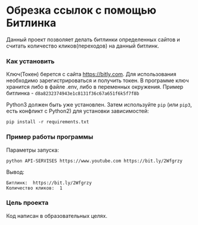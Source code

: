 # Обрезка ссылок с помощью Битлинка

Данный проект позволяет делать битлинки определенных сайтов и считать количество кликов(переходов) на данный битлинк.

### Как установить

Ключ(Токен) берется с сайта https://bitly.com. Для использования необходимо зарегистрироваться и получить токен.
В программе ключ хранится либо в файле .env, либо в переменных окружения. Пример битлинка - `d8a8232374943e1c8131f36c67a651f6k5f7f8b`

Python3 должен быть уже установлен. 
Затем используйте `pip` (или `pip3`, есть конфликт с Python2) для установки зависимостей:
```
pip install -r requirements.txt
```

### Пример работы программы 
Параметры запуска:

```
python API-SERVISES https://www.youtube.com https://bit.ly/2Wfgrzy
```
Вывод:
```
Битлинк:  https://bit.ly/2Wfgrzy
Количество кликов:  1
```
### Цель проекта

Код написан в образовательных целях.